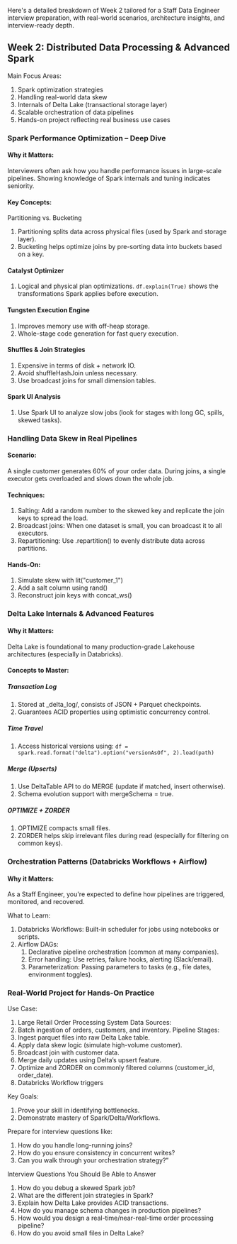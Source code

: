 Here's a detailed breakdown of Week 2 tailored for a Staff Data Engineer interview preparation, with real-world scenarios, architecture insights, and interview-ready depth.

## Week 2: Distributed Data Processing & Advanced Spark

Main Focus Areas:

1. Spark optimization strategies
2. Handling real-world data skew
3. Internals of Delta Lake (transactional storage layer)
4. Scalable orchestration of data pipelines
5. Hands-on project reflecting real business use cases

### Spark Performance Optimization – Deep Dive

#### Why it Matters:
Interviewers often ask how you handle performance issues in large-scale pipelines. Showing knowledge of Spark internals and tuning indicates seniority.
#### Key Concepts:
Partitioning vs. Bucketing
1. Partitioning splits data across physical files (used by Spark and storage layer).
2. Bucketing helps optimize joins by pre-sorting data into buckets based on a key.

#### Catalyst Optimizer
1. Logical and physical plan optimizations.
```df.explain(True)``` shows the transformations Spark applies before execution.

#### Tungsten Execution Engine
1. Improves memory use with off-heap storage.
2. Whole-stage code generation for fast query execution.

#### Shuffles & Join Strategies
1. Expensive in terms of disk + network IO.
2. Avoid shuffleHashJoin unless necessary.
3. Use broadcast joins for small dimension tables.
   
#### Spark UI Analysis

1. Use Spark UI to analyze slow jobs (look for stages with long GC, spills, skewed tasks).

### Handling Data Skew in Real Pipelines

#### Scenario:
A single customer generates 60% of your order data. During joins, a single executor gets overloaded and slows down the whole job.
#### Techniques:
1. Salting: Add a random number to the skewed key and replicate the join keys to spread the load.
2. Broadcast joins: When one dataset is small, you can broadcast it to all executors.
3. Repartitioning: Use .repartition() to evenly distribute data across partitions.

#### Hands-On:

1. Simulate skew with lit("customer_1")
2. Add a salt column using rand()
3. Reconstruct join keys with concat_ws()

### Delta Lake Internals & Advanced Features

#### Why it Matters:
Delta Lake is foundational to many production-grade Lakehouse architectures (especially in Databricks).
#### Concepts to Master:
##### Transaction Log
1. Stored at _delta_log/, consists of JSON + Parquet checkpoints.
2. Guarantees ACID properties using optimistic concurrency control.
   
##### Time Travel
1. Access historical versions using:
```df = spark.read.format("delta").option("versionAsOf", 2).load(path)```

##### Merge (Upserts)
1. Use DeltaTable API to do MERGE (update if matched, insert otherwise).
2. Schema evolution support with mergeSchema = true.
   
##### OPTIMIZE + ZORDER
1. OPTIMIZE compacts small files.
2. ZORDER helps skip irrelevant files during read (especially for filtering on common keys).

### Orchestration Patterns (Databricks Workflows + Airflow)

#### Why it Matters:
As a Staff Engineer, you're expected to define how pipelines are triggered, monitored, and recovered.

What to Learn:
1. Databricks Workflows: Built-in scheduler for jobs using notebooks or scripts.
2. Airflow DAGs:
   1. Declarative pipeline orchestration (common at many companies).
   2. Error handling: Use retries, failure hooks, alerting (Slack/email).
   3. Parameterization: Passing parameters to tasks (e.g., file dates, environment toggles).

### Real-World Project for Hands-On Practice

Use Case:
1. Large Retail Order Processing System
Data Sources:
1. Batch ingestion of orders, customers, and inventory.
Pipeline Stages:
1. Ingest parquet files into raw Delta Lake table.
2. Apply data skew logic (simulate high-volume customer).
3. Broadcast join with customer data.
4. Merge daily updates using Delta’s upsert feature.
5. Optimize and ZORDER on commonly filtered columns (customer_id, order_date).
6. Databricks Workflow triggers

Key Goals:

1. Prove your skill in identifying bottlenecks.
2. Demonstrate mastery of Spark/Delta/Workflows.

Prepare for interview questions like:
1. How do you handle long-running joins?
2. How do you ensure consistency in concurrent writes?
3. Can you walk through your orchestration strategy?”

Interview Questions You Should Be Able to Answer

1. How do you debug a skewed Spark job?
2. What are the different join strategies in Spark?
3. Explain how Delta Lake provides ACID transactions.
4. How do you manage schema changes in production pipelines?
5. How would you design a real-time/near-real-time order processing pipeline?
6. How do you avoid small files in Delta Lake?
